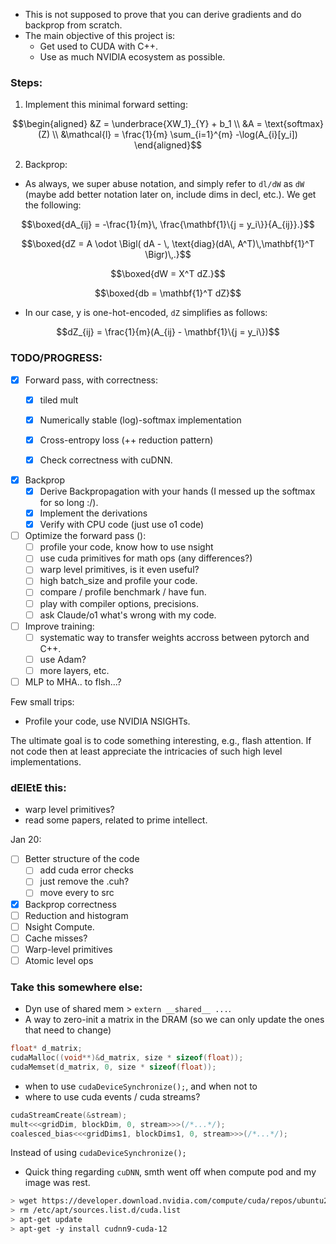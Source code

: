 * This is not supposed to prove that you can derive gradients and do backprop from scratch. 
* The main objective of this project is:
    * Get used to CUDA with C++.
    * Use as much NVIDIA ecosystem as possible.

### Steps:

1. Implement this minimal forward setting:

```math
\begin{aligned}
&Z = \underbrace{XW_1}_{Y} + b_1 \\
&A = \text{softmax}(Z) \\
&\mathcal{l} = \frac{1}{m} \sum_{i=1}^{m} -\log(A_{i}[y_i])
\end{aligned}
```


2. Backprop:

* As always, we super abuse notation, and simply refer to `dl/dW` as `dW` (maybe add better notation later on, include dims in decl, etc.). We get the following:


```math
\boxed{dA_{ij} = -\frac{1}{m}\, \frac{\mathbf{1}\{j = y_i\}}{A_{ij}}.}
```

```math
\boxed{dZ = A \odot \Bigl( dA - \, \text{diag}(dA\, A^T)\,\mathbf{1}^T \Bigr)\,.}
```
```math
\boxed{dW = X^T dZ.}
```
```math
\boxed{db = \mathbf{1}^T dZ}
```

* In our case, y is one-hot-encoded, `dZ` simplifies as follows:

```math
dZ_{ij} = \frac{1}{m}(A_{ij} - \mathbf{1}\{j = y_i\})
```

### TODO/PROGRESS:

- [x] Forward pass, with correctness:
    - [x] tiled mult
    - [x] Numerically stable (log)-softmax implementation
    - [x] Cross-entropy loss (++ reduction pattern)
    - [x] Check correctness with cuDNN.


- [x] Backprop 
    - [x] Derive Backpropagation with your hands (I messed up the softmax for so long :/).
    - [x] Implement the derivations 
    - [x] Verify with CPU code (just use o1 code) 

- [ ] Optimize the forward pass ():
    - [ ] profile your code, know how to use nsight 
    - [ ] use cuda primitives for math ops (any differences?)
    - [ ] warp level primitives, is it even useful?
    - [ ] high batch_size and profile your code. 
    - [ ] compare / profile benchmark / have fun.
    - [ ] play with compiler options, precisions. 
    - [ ] ask Claude/o1 what's wrong with my code. 

- [ ] Improve training:
    - [ ] systematic way to transfer weights accross between pytorch and C++.
    - [ ] use Adam?
    - [ ] more layers, etc.

- [ ] MLP to MHA.. to flsh...?

Few small trips:
* Profile your code, use NVIDIA NSIGHTs.

The ultimate goal is to code something interesting, e.g., flash attention. If not code then at least appreciate the intricacies of such high level implementations.

### dElEtE this:

* warp level primitives?
* read some papers, related to prime intellect.

Jan 20:

- [ ] Better structure of the code 
    - [ ] add cuda error checks
    - [ ] just remove the .cuh?
    - [ ] move every to src

- [x] Backprop correctness
- [ ] Reduction and histogram
- [ ] Nsight Compute.
- [ ] Cache misses?
- [ ] Warp-level primitives
- [ ] Atomic level ops

### Take this somewhere else:

- Dyn use of shared mem > `extern __shared__ ...`.
- A way to zero-init a matrix in the DRAM (so we can only update the ones that need to change)

```Cpp
float* d_matrix;
cudaMalloc((void**)&d_matrix, size * sizeof(float));
cudaMemset(d_matrix, 0, size * sizeof(float));
```
- when to use `cudaDeviceSynchronize();`, and when not to
- where to use cuda events / cuda streams? 

```Cpp
cudaStreamCreate(&stream);
mult<<<gridDim, blockDim, 0, stream>>>(/*...*/);
coalesced_bias<<<gridDims1, blockDims1, 0, stream>>>(/*...*/);
```

Instead of using `cudaDeviceSynchronize();`


* Quick thing regarding `cuDNN`, smth went off when compute pod and my image was rest.

```bash
> wget https://developer.download.nvidia.com/compute/cuda/repos/ubuntu2004/x86_64/cuda-keyring_1.1-1_all.deb
> rm /etc/apt/sources.list.d/cuda.list
> apt-get update
> apt-get -y install cudnn9-cuda-12
```
